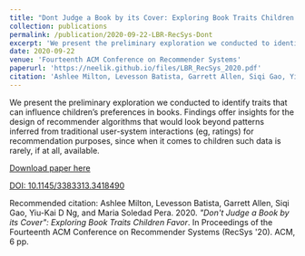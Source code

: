 ```yaml
---
title: "Dont Judge a Book by its Cover: Exploring Book Traits Children Favor"
collection: publications
permalink: /publication/2020-09-22-LBR-RecSys-Dont
excerpt: 'We present the preliminary exploration we conducted to identify traits that can influence children's preferences in books. Findings offer insights for the design of recommender algorithms that would look beyond patterns inferred from traditional user-system interactions (eg, ratings) for recommendation purposes, since when it comes to children such data is rarely, if at all, available.'
date: 2020-09-22
venue: 'Fourteenth ACM Conference on Recommender Systems'
paperurl: 'https://neelik.github.io/files/LBR_RecSys_2020.pdf'
citation: 'Ashlee Milton, Levesson Batista, Garrett Allen, Siqi Gao, Yiu-Kai D Ng, and Maria Soledad Pera. 2020. &quot;Dont Judge a Book by its Cover: Exploring Book Traits Children Favor.&quot; <i>In Proceedings of the Fourteenth ACM Conference on Recommender Systems (RecSys '20)</i>. ACM, 6 pp.'
---
```

We present the preliminary exploration we conducted to identify traits that can influence children’s preferences in books. Findings offer insights for the design of recommender algorithms that would look beyond patterns inferred from traditional user-system interactions (eg, ratings) for recommendation purposes, since when it comes to children such data is rarely, if at all, available.

[Download paper here](https://neelik.github.io/files/LBR_RecSys_2020.pdf)

[DOI: 10.1145/3383313.3418490](https://doi.org/10.1145/3383313.3418490)

Recommended citation: Ashlee Milton, Levesson Batista, Garrett Allen, Siqi Gao, Yiu-Kai D Ng, and Maria Soledad Pera. 2020. <i>"Don't Judge a Book by its Cover": Exploring Book Traits Children Favor</i>. In Proceedings of the Fourteenth ACM Conference on Recommender Systems (RecSys '20). ACM, 6 pp.
